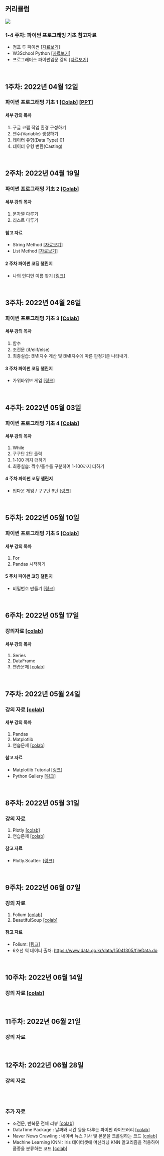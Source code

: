 ## 커리큘럼
<img src='https://github.com/Hanbi-Kim/IntroToPython/blob/main/images/cur.png?raw=true'>

### 1-4 주차: 파이썬 프로그래밍 기초 참고자료
- 점프 투 파이썬 [[자료보기]](https://wikidocs.net/book/1)
- W3School Python [[자료보기]](https://www.w3schools.com/python/default.asp)
- 프로그래머스 파이썬입문 강의 [[자료보기]](https://programmers.co.kr/learn/courses/2)

<br>


## 1주차: 2022년 04월 12일
### 파이썬 프로그래밍 기초 1 [[Colab]](https://colab.research.google.com/drive/1PaLC5Hrd-KZGvUXZs95I_q3GL3rOXgoO?usp=sharing) [[PPT]](https://www.miricanvas.com/v/1ya5n8)
#### 세부 강의 목차
1. 구글 코랩 작업 환경 구성하기
2. 변수(Variable) 생성하기
3. 데이터 유형(Data Type) 01
4. 데이터 유형 변환(Casting)

<br>

## 2주차: 2022년 04월 19일
### 파이썬 프로그래밍 기초 2 [[Colab]](https://colab.research.google.com/drive/1qspS1irriZTECvfcvJYY2K6uZOXXeuMO?usp=sharing)
#### 세부 강의 목차
1. 문자열 다루기
2. 리스트 다루기

#### 참고 자료
- String Method [[자료보기]](https://www.w3schools.com/python/python_strings_methods.asp)
- List Method [[자료보기]](https://www.w3schools.com/python/python_lists_methods.asp)

#### 2 주차 파이썬 코딩 챌린지
- 나의 인디언 이름 찾기 [[링크]](https://colab.research.google.com/drive/1mwwjCBIGwTK0WrsvSyZMZ7eRluGiLU-K?usp=sharing)


<br>


## 3주차: 2022년 04월 26일
### 파이썬 프로그래밍 기초 3 [[Colab]](https://colab.research.google.com/drive/1pA5eLOH0EBqwWzfd13NHovXPXCoH9X8M?usp=sharing)
#### 세부 강의 목차
1. 함수
2. 조건문 (if/elif/else)
3. 최종실습: BMI지수 계산 및 BMI지수에 따른 판정기준 나타내기. 

#### 3 주차 파이썬 코딩 챌린지
- 가위바위보 게임 [[링크]](https://colab.research.google.com/drive/1_gxQ584KI2Q8yd-iOPwW92dHMvJINHd8?usp=sharing)


<br>


## 4주차: 2022년 05월 03일
### 파이썬 프로그래밍 기초 4 [[Colab]](https://colab.research.google.com/drive/1XVU4Q__xUMXJOZlPVkTI13uhqQ7KhN1y?usp=sharing)
#### 세부 강의 목차
1. While 
2. 구구단 2단 출력
3. 1-100 까지 더하기
4. 최종실습: 짝수/홀수를 구분하여 1-100까지 더하기

#### 4 주차 파이썬 코딩 챌린지
- 업다운 게임 / 구구단 9단 [[링크]](https://colab.research.google.com/drive/1ZVFDsK6hv8ROYx8ilkwIg1Bd7r4rON1_?usp=sharing)


<br>


## 5주차: 2022년 05월 10일
### 파이썬 프로그래밍 기초 5 [[Colab]](https://colab.research.google.com/drive/1JypJvDT6iZv_PZRiTtaW5HyaPvJSuyHP?usp=sharing)
#### 세부 강의 목차
1. For
2. Pandas 시작하기

#### 5 주차 파이썬 코딩 챌린지
- 비밀번호 만들기 [[링크]](https://colab.research.google.com/drive/1UndDDsKqS3JW0CZGtHDbXUeQmWFUma3g?usp=sharing)

<br>

## 6주차: 2022년 05월 17일
### 강의자료 [[colab]](https://colab.research.google.com/drive/1ECZELMljQxdUWYOAVzS9Km3SFSTrCRrK?usp=sharing)
#### 세부 강의 목차
1. Series
2. DataFrame 
3. 연습문제 [[colab]](https://colab.research.google.com/drive/1p4uNkmh2ziQM27MDOJHOO80UoE5ml55f?usp=sharing)
<br>

## 7주차: 2022년 05월 24일
### 강의 자료 [[colab]](https://colab.research.google.com/drive/1gsd6LfXIOkuB3RG3ftGbvt0dOImtotig?usp=sharing)
#### 세부 강의 목차
1. Pandas
2. Matplotlib 
3. 연습문제 [[colab]](https://colab.research.google.com/drive/1FlLIjKi2zzFvv5yyxzhaPY6mSlD5SBlX?usp=sharing)

#### 참고 자료
- Matplotlib Tutorial [[링크]](https://matplotlib.org/3.5.0/plot_types/index.html)
- Python Gallery [[링크]](https://www.python-graph-gallery.com/)

<br>

## 8주차: 2022년 05월 31일
### 강의 자료 
1. Plotly [[colab]](https://colab.research.google.com/drive/171eDqhRPOg_Ay2vVuws6kSRcwhnTSzMN?usp=sharing)
2. 연습문제 [[colab]](https://colab.research.google.com/drive/1cmyMV8X_WS0fowbDe3x0uYP8AsuheFYH?usp=sharing)

#### 참고 자료
- Plotly.Scatter: [[링크]](https://plotly.com/python-api-reference/generated/plotly.express.scatter)

<br>

## 9주차: 2022년 06월 07일
### 강의 자료 
1. Folium [[colab]](https://colab.research.google.com/drive/1KpQ6FeTFfwaC2cL0qUrdfYrs0Dv-FJen?usp=sharing)
2. BeautifulSoup [[colab]](https://colab.research.google.com/drive/1N70GKfAyxcMRrU4_EX8dfB8EuKv91o8m?usp=sharing)

#### 참고 자료
- Folium: [[링크]](https://python-visualization.github.io/folium/modules.html)
- 6호선 역 데이터 출처: https://www.data.go.kr/data/15041305/fileData.do

<br>

## 10주차: 2022년 06월 14일
### 강의 자료 [[colab]](https://colab.research.google.com/drive/1OYEkH7t8xwSVBx8jVh50lkVK1kNvb4GV?usp=sharing)

<br>

## 11주차: 2022년 06월 21일
### 강의 자료 

<br>

## 12주차: 2022년 06월 28일
### 강의 자료 

<br>
<br>

### 추가 자료 
- 조건문, 반복문 전체 리뷰 [[colab]](https://colab.research.google.com/drive/1SqFp7lS0EDMA7A1h2GTYIFkQjwL91NuG?usp=sharing)
- DataTime Package : 날짜와 시간 등을 다루는 파이썬 라이브러리 [[colab]](https://colab.research.google.com/drive/1TObmKYDRdBtydSooZL_ixYwaVwyQ8Rzn?usp=sharing)
- Naver News Crawling : 네이버 뉴스 기사 및 본문을 크롤링하는 코드 [[colab]](https://colab.research.google.com/drive/1ctO5jodnMRavemrlONl2qm0ebCynsJk3?usp=sharing)
- Machine Learning KNN : Iris 데이터셋에 머신러닝 KNN 알고리즘을 적용하여 품종을 분류하는 코드 [[colab]](https://colab.research.google.com/drive/1-_w3sLkDhciDCFQNa7CILVi7hYZj1Njx?usp=sharing)

